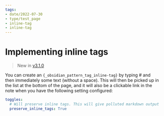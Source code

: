 ```yaml
---
tags:
- date/2022-07-30
- type/test_page
- inline-tag
- inline-tag
---
```

   
# Implementing inline tags   
> New in [v3.1.0](../Changelog/v3.1.0.md)   
   
You can create an `{_obsidian_pattern_tag_inline-tag}` by typing # and then immediately some text (without a space). This will then be picked up in the list at the bottom of the page, and it will also be a clickable link in the note when you have the following setting configured:    
   
``` yaml
toggles:
  # Will preserve inline tags. This will give polluted markdown output
  preserve_inline_tags: True
```
